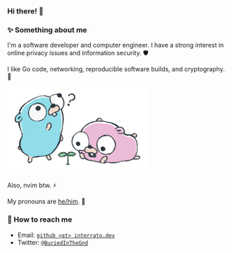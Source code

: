 ### Hi there! 👋

### ✨ Something about me

I'm a software developer and computer engineer. I have a strong interest in
online privacy issues and information security. 🛡️

I like Go code, networking, reproducible software builds, and cryptography. 🔐

<!-- The Go gopher was designed by Renée French. Illustrations by tottie. -->
![gophers](./detection.png)

Also, nvim btw. ⚡

My pronouns are [he/him](https://pronoun.is/he). 🌱

### 🌸 How to reach me

- Email: [`github <at> interrato.dev`](mailto:github@interrato.dev)
- Twitter: [`@BuriedInTheGnd`](https://twitter.com/BuriedInTheGnd)
